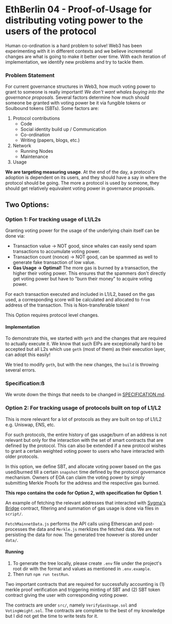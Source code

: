# EthBerlin 04 - Proof-of-Usage for distributing voting power to the users of the protocol

Human co-ordination is a hard problem to solve! Web3 has been experimenting with it in different contexts and we believe incremental changes are what is going to make it better over time. With each iteration of implementation, we identify new problems and try to tackle them.

### Problem Statement

For current governance structures in Web3, how much voting power to grant to someone is really important! *We don't want whales buying into the governance proposals.* Several factors determine how much should someone be granted with voting power be it via fungible tokens or Soulbound tokens (SBTs). Some factors are:

1. Protocol contributions
    - Code
    - Social identity build up / Communication
    - Co-ordination
    - Writing (papers, blogs, etc.)
2. Network 
    - Running Nodes
    - Maintenance
3. Usage

**We are targeting measuring usage**. At the end of the day, a protocol's adoption is dependent on its users, and they should have a say in where the protocol should be going. The more a protocol is used by someone, they should get relatively equivalent voting power in governance proposals.

## Two Options:

### Option 1: For tracking usage of L1/L2s

Granting voting power for the usage of the underlying chain itself can be done via:

- Transaction value -> NOT good, since whales can easily send spam transactions to accumulate voting power.
- Transaction count (nonce) -> NOT good, can be spammed as well to generate fake transaction of low value.
- **Gas Usage -> Optimal!** The more gas is burned by a transaction, the higher their voting power. This ensures that the spammers don't directly get voting power but have to "burn their money" to acquire voting power.

For each transaction executed and included in L1/L2, based on the gas used, a corresponding score will be calculated and allocated to `from` address of the transaction. This is Non-transferable token!

This Option requires protocol level changes.

#### Implementation

To demonstrate this, we started with `geth` and the changes that are required to actually execute it. We know that such EIPs are exceptionally hard to be accepted but all L2s which use `geth` (most of them) as their execution layer, can adopt this easily!

We tried to modify `geth`, but with the new changes, the `build` is throwing several errors. 

### Specification:ß

We wrote down the things that needs to be changed in [SPECIFICATION.md](./SPECIFICATION.md).

### Option 2: For tracking usage of protocols built on top of L1/L2

This is more relevant for a lot of protocols as they are built on top of L1/L2 e.g. Uniswap, ENS, etc. 

For such protocols, the entire history of gas usage/burn of an address is not relevant but only for the interaction with the set of smart contracts that are defined by the protocol. This can also be extended if a new protocol wishes to grant a certain weighted voting power to users who have interacted with older protocols.

In this option, we define SBT, and allocate voting power based on the gas used/burned till a certain `snapshot` time defined by the protocol governance mechanism. Owners of EOA can claim the voting power by simply submitting Merkle Proofs for the address and the respective gas burned.

**This repo contains the code for Option 2, with specification for Option 1**.

An example of fetching the relevant addresses that interacted with [Sygma's Bridge](https://buildwithsygma.com/) contract, filtering and summation of gas usage is done via files in `script/`.

`FetchMainnetData.js` performs the API calls using Etherscan and post-processes the data and `Merkle.js` merklizes the fetched data. We are not persisting the data for now. The generated tree however is stored under `data/`.

#### Running 
1. To generate the tree locally, please create `.env` file under the project's root dir with the format and values as mentioned in `.env.example`.
2. Then run `npm run testRun`.

Two important contracts that are required for successfully accounting is (1) merkle proof verification and triggering minting of SBT and (2) SBT token contract giving the user with corresponding voting power.

The contracts are under `src/`, namely `VerifyGasUsage.sol` and `VotingWeight.sol`. The contracts are complete to the best of my knowledge but I did not get the time to write tests for it.

